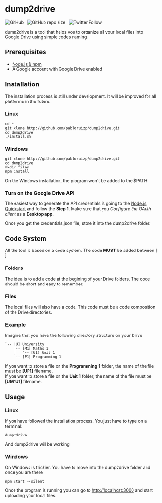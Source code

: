# dump2drive
![GitHub](https://img.shields.io/github/license/pabloruizp/dump2drive)&nbsp;&nbsp;&nbsp;![GitHub repo size](https://img.shields.io/github/repo-size/pabloruizp/dump2drive)&nbsp;&nbsp;&nbsp;![Twitter Follow](https://img.shields.io/twitter/follow/PabloRuizPonce?style=social)


dump2drive is a tool that helps you to organize all your local files into Google Drive using simple codes naming

## Prerequisites
* [Node.js & npm](https://nodejs.org/es/)
* A Google account with Google Drive enabled        

## Installation
The installation process is still under development. It will be improved for all platforms in the future.
### Linux
```
cd ~
git clone http://github.com/pabloruizp/dump2drive.git
cd dump2drive
./install.sh
```

### Windows 
```
git clone http://github.com/pabloruizp/dump2drive.git
cd dump2drive
mkdir files
npm install
```
On the Windows installation, the program won't be added to the $PATH
### Turn on the Google Drive API 
The easiest way to generate the API credentials is going to the [Node.js Quickstart](https://developers.google.com/drive/api/v3/quickstart/nodejs) and follow the **Step 1**. Make sure that you *Configure the OAuth client* as a **Desktop app**.  

Once you get the credentials.json file, store it into the dump2drive folder.  

## Code System
All the tool is based on a code system. The code **MUST** be added between [ ]
### Folders
The idea is to add a code at the begining of your Drive folders. The code should be short and easy to remember.
### Files
The local files will also have a code. This code must be a code composition of the Drive directories.
### Example
Imagine that you have the following directory structure on your Drive
```
`-- [U] University
    |-- [M1] Maths 1
    |   `-- [U1] Unit 1
    `-- [P1] Programming 1
```
If you want to store a file on the **Programming 1** folder, the name of the file must be **[UP1]** filename.  
If you want to store a file on the **Unit 1** folder, the name of the file must be **[UM1U1]** filename.

## Usage
### Linux
If you have followed the installation process. You just have to type on a terminal:
```
dump2drive
```
And dump2drive will be working

### Windows
On Windows is trickier. You have to move into the dump2drive folder and once you are there
```
npm start --silent
```  

Once the program is running you can go to [http://localhost:3000](http://localhost:3000) and start uploading your local files.
